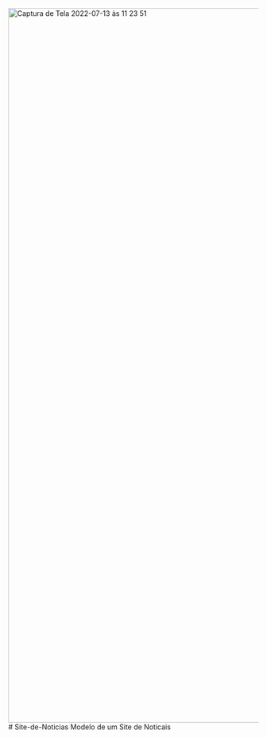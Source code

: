 <img width="1439" alt="Captura de Tela 2022-07-13 às 11 23 51" src="https://user-images.githubusercontent.com/107277975/178757430-91461707-255b-453b-a85f-4c9224d26c78.png">
# Site-de-Noticias
Modelo de um Site de Noticais

